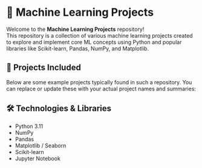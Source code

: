 # 🧠 Machine Learning Projects

Welcome to the **Machine Learning Projects** repository!  
This repository is a collection of various machine learning projects created to explore and implement core ML concepts using Python and popular libraries like Scikit-learn, Pandas, NumPy, and Matplotlib.

## 🚀 Projects Included

Below are some example projects typically found in such a repository. You can replace or update these with your actual project names and summaries:



## 🛠️ Technologies & Libraries

- Python 3.11
- NumPy
- Pandas
- Matplotlib / Seaborn
- Scikit-learn
- Jupyter Notebook



